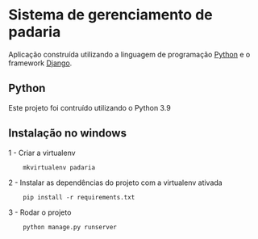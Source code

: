 # Sistema de gerenciamento de padaria

Aplicação construída utilizando a linguagem de programação [Python](https://www.python.org/) e o framework [Django](https://www.djangoproject.com/).

Python
---------

Este projeto foi contruído utilizando o Python 3.9

## Instalação no windows 

1 - Criar a virtualenv

```
    mkvirtualenv padaria

```
2 - Instalar as dependências do projeto com a virtualenv ativada

```
    pip install -r requirements.txt
```

3 - Rodar o projeto 

```
    python manage.py runserver
```